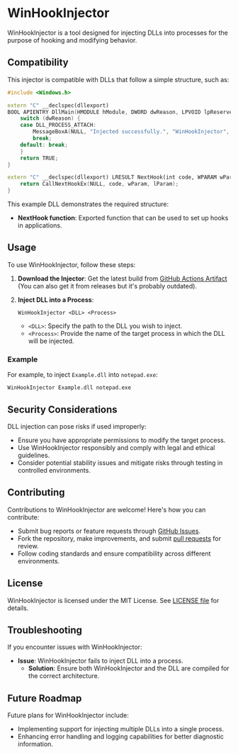 # WinHookInjector

WinHookInjector is a tool designed for injecting DLLs into processes for the purpose of hooking and modifying behavior.

## Compatibility

This injector is compatible with DLLs that follow a simple structure, such as:

```cpp
#include <Windows.h>

extern "C" __declspec(dllexport)
BOOL APIENTRY DllMain(HMODULE hModule, DWORD dwReason, LPVOID lpReserved) {
    switch (dwReason) {
    case DLL_PROCESS_ATTACH:
        MessageBoxA(NULL, "Injected successfully.", "WinHookInjector", MB_ICONINFORMATION | MB_OK);
        break;
    default: break;
    }
    return TRUE;
}

extern "C" __declspec(dllexport) LRESULT NextHook(int code, WPARAM wParam, LPARAM lParam) {
    return CallNextHookEx(NULL, code, wParam, lParam);
}
```

This example DLL demonstrates the required structure:
- **NextHook function**: Exported function that can be used to set up hooks in applications.

## Usage

To use WinHookInjector, follow these steps:

1. **Download the Injector**: Get the latest build from [GitHub Actions Artifact](https://github.com/uh0101/WinHookInjector/actions) (You can also get it from releases but it's probably outdated).

2. **Inject DLL into a Process**:
   ```
   WinHookInjector <DLL> <Process>
   ```
   - `<DLL>`: Specify the path to the DLL you wish to inject.
   - `<Process>`: Provide the name of the target process in which the DLL will be injected.

### Example

For example, to inject `Example.dll` into `notepad.exe`:

```
WinHookInjector Example.dll notepad.exe
```

## Security Considerations

DLL injection can pose risks if used improperly:

- Ensure you have appropriate permissions to modify the target process.
- Use WinHookInjector responsibly and comply with legal and ethical guidelines.
- Consider potential stability issues and mitigate risks through testing in controlled environments.

## Contributing

Contributions to WinHookInjector are welcome! Here's how you can contribute:

- Submit bug reports or feature requests through [GitHub Issues](https://github.com/uh0101/WinHookInjector/issues).
- Fork the repository, make improvements, and submit [pull requests](https://github.com/uh0101/WinHookInjector/pulls) for review.
- Follow coding standards and ensure compatibility across different environments.

## License

WinHookInjector is licensed under the MIT License. See [LICENSE file](https://github.com/uh0101/WinHookInjector/blob/main/LICENSE) for details.

## Troubleshooting

If you encounter issues with WinHookInjector:

- **Issue**: WinHookInjector fails to inject DLL into a process.
  - **Solution**: Ensure both WinHookInjector and the DLL are compiled for the correct architecture.

## Future Roadmap

Future plans for WinHookInjector include:

- Implementing support for injecting multiple DLLs into a single process.
- Enhancing error handling and logging capabilities for better diagnostic information.
